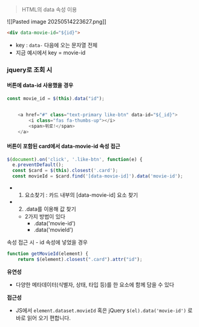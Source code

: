 

> HTML의 data 속성 이용



![[Pasted image 20250514223627.png]]

```html
<div data-movie-id="${id}">
```
- key : `data-` 다음에 오는 문자열 전체
- 지금 예시에서 key = movie-id

### jquery로 조회 시 
#### 버튼에 data-id 사용했을 경우 

```javascript
const movie_id = $(this).data("id");


	<a href="#" class="text-primary like-btn" data-id="${_id}">
		<i class="fas fa-thumbs-up"></i>
		<span>위로!</span>
	</a>
```



#### 버튼이 포함된 card에서 data-movie-id 속성 접근 
```javascript
$(document).on('click', '.like-btn', function(e) {
  e.preventDefault();
  const $card = $(this).closest('.card');  
  const movieId = $card.find('[data-movie-id]').data('movie-id');
```
- 1. 요소찾기 : 카드 내부의 [data-movie-id] 요소 찾기 
- 2. .data를 이용해 값 찾기 
	- 2가지 방법이 있다
		- .data('movie-id')
		- .data('movieId')



속성 접근 시 - id 속성에 넣었을 경우
```javascript
function getMovieId(element) {
	return $(element).closest(".card").attr("id");
```



**유연성** 
- 다양한 메타데이터(식별자, 상태, 타입 등)를 한 요소에 함께 담을 수 있다

**접근성**
- JS에서 `element.dataset.movieId` 혹은 jQuery `$(el).data('movie-id')` 로 바로 읽어 오기 편합니다.

